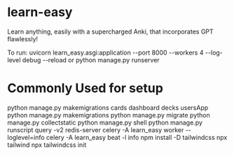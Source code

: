 # learn-easy
Learn anything, easily with a supercharged Anki, that incorporates GPT flawlessly!

To run:
uvicorn learn_easy.asgi:application --port 8000 --workers 4 --log-level debug --reload
or
python manage.py runserver

# Commonly Used for setup
python manage.py makemigrations cards dashboard decks usersApp
python manage.py makemigrations
python manage.py migrate
python manage.py collectstatic
python manage.py shell
python manage.py runscript query -v2
redis-server
celery -A learn_easy worker --loglevel=info
celery -A learn_easy beat -l info
npm install -D tailwindcss
npx tailwind
npx tailwindcss init

